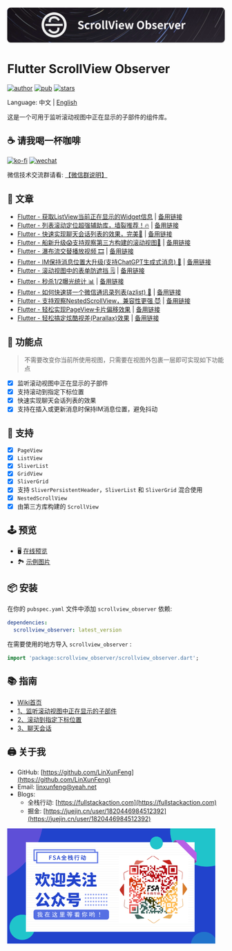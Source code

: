 ![](https://github.com/LinXunFeng/flutter_assets/raw/main/flutter_scrollview_observer/banner.png)

# Flutter ScrollView Observer

[![author](https://img.shields.io/badge/author-LinXunFeng-blue.svg?style=flat-square&logo=Iconify)](https://github.com/LinXunFeng/) [![pub](https://img.shields.io/pub/v/scrollview_observer?&style=flat-square&label=pub&logo=dart)](https://pub.dev/packages/scrollview_observer) [![stars](https://img.shields.io/github/stars/fluttercandies/flutter_scrollview_observer?style=flat-square&logo=github)](https://github.com/fluttercandies/flutter_scrollview_observer)

Language: 中文 | [English](https://github.com/fluttercandies/flutter_scrollview_observer)

这是一个可用于监听滚动视图中正在显示的子部件的组件库。

## ☕ 请我喝一杯咖啡

[![ko-fi](https://ko-fi.com/img/githubbutton_sm.svg)](https://ko-fi.com/T6T4JKVRP) [![wechat](https://img.shields.io/static/v1?label=WeChat&message=微信收款码&color=brightgreen&style=for-the-badge&logo=WeChat)](https://cdn.jsdelivr.net/gh/FullStackAction/PicBed@resource20220417121922/image/202303181116760.jpeg)

微信技术交流群请看: [【微信群说明】](https://mp.weixin.qq.com/s/JBbMstn0qW6M71hh-BRKzw)

## 📖 文章

- [Flutter - 获取ListView当前正在显示的Widget信息](https://mp.weixin.qq.com/s/cN3qeinBPlo5rtEpoQBVVA) | [备用链接](https://juejin.cn/post/7103058155692621837)
- [Flutter - 列表滚动定位超强辅助库，墙裂推荐！🔥](https://mp.weixin.qq.com/s/fplqfBpXwvx6mEO6vflkww) | [备用链接](https://juejin.cn/post/7129888644290068487)
- [Flutter - 快速实现聊天会话列表的效果，完美💯](https://mp.weixin.qq.com/s/xNiGuSLcJtDAiLoHuGWp6A) | [备用链接](https://juejin.cn/post/7152307272436154405)
- [Flutter - 船新升级😱支持观察第三方构建的滚动视图💪](https://mp.weixin.qq.com/s/FMXPyT-lX8YOXVmbLCsVUA) | [备用链接](https://juejin.cn/post/7240751116702269477)
- [Flutter - 瀑布流交替播放视频 🎞](https://mp.weixin.qq.com/s/miP5CfKtcRhFGr08ot5wOg) | [备用链接](https://juejin.cn/post/7243240589293142077)
- [Flutter - IM保持消息位置大升级(支持ChatGPT生成式消息) 🤖](https://mp.weixin.qq.com/s/Y3EN9ZpLb6HLke2vkw0Zwg) | [备用链接](https://juejin.cn/post/7245753944180523067)
- [Flutter - 滚动视图中的表单防遮挡 🗒](https://mp.weixin.qq.com/s/iaHyYMjZSPBggLw2yZv8dQ) | [备用链接](https://juejin.cn/spost/7266455050632921107)
- [Flutter - 秒杀1/2曝光统计 📊](https://mp.weixin.qq.com/s/gNFX4Au4esftgTPXHvB4LQ) | [备用链接](https://juejin.cn/post/7271248528998121512)
- [Flutter - 如何快速搓一个微信通讯录列表(azlist) 📓](https://mp.weixin.qq.com/s/1bmYSvtOYX83DLncvnBjqA) | [备用链接](https://juejin.cn/post/7294884963631497254)
- [Flutter - 支持观察NestedScrollView，兼容性更强 😈](https://mp.weixin.qq.com/s/1dsmRg8q2VJ6HzasLgoVpA) | [备用链接](https://juejin.cn/post/7388444606456840211)
- [Flutter - 轻松实现PageView卡片偏移效果](https://mp.weixin.qq.com/s/Q8zk89bgr_8bgWQ4F86VUQ) | [备用链接](https://juejin.cn/post/7411516362916216859)
- [Flutter - 轻松搞定炫酷视差(Parallax)效果](https://mp.weixin.qq.com/s/Fi-X2eJRWj17sqCcVqbPRQ) | [备用链接](https://juejin.cn/post/7416655730214699017)

## 🔨 功能点

> 不需要改变你当前所使用视图，只需要在视图外包裹一层即可实现如下功能点

- [x] 监听滚动视图中正在显示的子部件
- [x] 支持滚动到指定下标位置
- [x] 快速实现聊天会话列表的效果
- [x] 支持在插入或更新消息时保持IM消息位置，避免抖动

## 🎀 支持

- [x] `PageView`
- [x] `ListView`
- [x] `SliverList`
- [x] `GridView`
- [x] `SliverGrid`
- [x] 支持 `SliverPersistentHeader`，`SliverList` 和 `SliverGrid` 混合使用
- [x] `NestedScrollView`
- [x] 由第三方库构建的 `ScrollView`

## 🕹 预览

- 🖥 [在线预览](https://fluttercandies.github.io/flutter_scrollview_observer/)
- 🏞 [示例图片](https://github.com/fluttercandies/flutter_scrollview_observer/wiki/Example)

## 📦 安装

在你的 `pubspec.yaml` 文件中添加 `scrollview_observer` 依赖:

```yaml
dependencies:
  scrollview_observer: latest_version
```

在需要使用的地方导入 `scrollview_observer` :

```dart
import 'package:scrollview_observer/scrollview_observer.dart';
```

## 📚 指南
- [Wiki首页](https://github.com/fluttercandies/flutter_scrollview_observer/wiki/%E9%A6%96%E9%A1%B5)
- [1、监听滚动视图中正在显示的子部件](https://github.com/fluttercandies/flutter_scrollview_observer/wiki/1%E3%80%81%E7%9B%91%E5%90%AC%E6%BB%9A%E5%8A%A8%E8%A7%86%E5%9B%BE%E4%B8%AD%E6%AD%A3%E5%9C%A8%E6%98%BE%E7%A4%BA%E7%9A%84%E5%AD%90%E9%83%A8%E4%BB%B6)
- [2、滚动到指定下标位置](https://github.com/fluttercandies/flutter_scrollview_observer/wiki/2%E3%80%81%E6%BB%9A%E5%8A%A8%E5%88%B0%E6%8C%87%E5%AE%9A%E4%B8%8B%E6%A0%87%E4%BD%8D%E7%BD%AE)
- [3、聊天会话](https://github.com/fluttercandies/flutter_scrollview_observer/wiki/3%E3%80%81%E8%81%8A%E5%A4%A9%E4%BC%9A%E8%AF%9D)



## 🖨 关于我

- GitHub: [https://github.com/LinXunFeng](https://github.com/LinXunFeng)
- Email: [linxunfeng@yeah.net](mailto:linxunfeng@yeah.net)
- Blogs: 
  - 全栈行动: [https://fullstackaction.com](https://fullstackaction.com)
  - 掘金: [https://juejin.cn/user/1820446984512392](https://juejin.cn/user/1820446984512392) 

<img height="267.5" width="481.5" src="https://github.com/LinXunFeng/LinXunFeng/raw/master/static/img/FSAQR.png"/>
